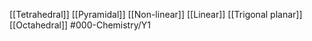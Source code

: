 [[Tetrahedral]]
[[Pyramidal]]
[[Non-linear]]
[[Linear]]
[[Trigonal planar]]
[[Octahedral]]
#000-Chemistry/Y1